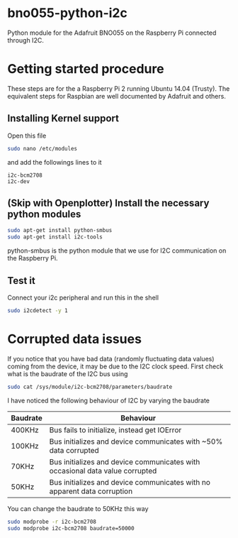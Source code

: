 # bno055-python-i2c
Python module for the Adafruit BNO055 on the Raspberry Pi connected through I2C.

# Getting started procedure
These steps are for the a Raspberry Pi 2 running Ubuntu 14.04 (Trusty). The equivalent steps for Raspbian are well documented by Adafruit and others.

## Installing Kernel support
Open this file
```bash
sudo nano /etc/modules
```
and add the followings lines to it
```
i2c-bcm2708 
i2c-dev
```

## (Skip with Openplotter) Install the necessary python modules

```bash
sudo apt-get install python-smbus
sudo apt-get install i2c-tools
```
python-smbus is the python module that we use for I2C communication on the Raspberry Pi.

## Test it
Connect your i2c peripheral and run this in the shell
```bash
sudo i2cdetect -y 1
```

# Corrupted data issues
If you notice that you have bad data (randomly fluctuating data values) coming from the device, it may be due to the I2C clock speed.
First check what is the baudrate of the I2C bus using
```bash
sudo cat /sys/module/i2c-bcm2708/parameters/baudrate
```
I have noticed the following behaviour of I2C by varying the baudrate

Baudrate|Behaviour
--------|---------
 400KHz | Bus fails to initialize, instead get IOError  
 100KHz | Bus initializes and device communicates with ~50% data corrupted
 70KHz  | Bus initializes and device communicates with occasional data value corrupted
 50KHz  | Bus initializes and device communicates with no apparent data corruption
 
 You can change the baudrate to 50KHz this way
 ```bash
 sudo modprobe -r i2c-bcm2708
 sudo modprobe i2c-bcm2708 baudrate=50000
 ```